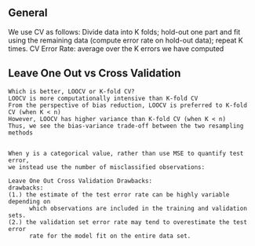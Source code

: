 
## General
We use CV as follows: 
Divide data into K folds; hold-out one part and fit using the remaining data 
(compute error rate on hold-out data); repeat K times.
CV Error Rate: average over the K errors we have computed

## Leave One Out vs Cross Validation
```
Which is better, LOOCV or K-fold CV?
LOOCV is more computationally intensive than K-fold CV
From the perspective of bias reduction, LOOCV is preferred to K-fold CV (when K < n)
However, LOOCV has higher variance than K-fold CV (when K < n)
Thus, we see the bias-variance trade-off between the two resampling methods


When y is a categorical value, rather than use MSE to quantify test error, 
we instead use the number of misclassified observations:

Leave One Out Cross Validation Drawbacks:
drawbacks: 
(1.) the estimate of the test error rate can be highly variable depending on 
      which observations are included in the training and validation sets. 
(2.) the validation set error rate may tend to overestimate the test error 
      rate for the model fit on the entire data set.
```
